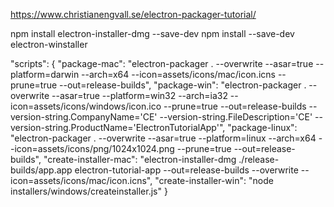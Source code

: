 https://www.christianengvall.se/electron-packager-tutorial/

npm install electron-installer-dmg --save-dev
npm install --save-dev electron-winstaller

"scripts": {
     "package-mac": "electron-packager . --overwrite --asar=true --platform=darwin --arch=x64 --icon=assets/icons/mac/icon.icns --prune=true --out=release-builds",
     "package-win": "electron-packager . --overwrite --asar=true --platform=win32 --arch=ia32 --icon=assets/icons/windows/icon.ico --prune=true --out=release-builds --version-string.CompanyName='CE' --version-string.FileDescription='CE' --version-string.ProductName='ElectronTutorialApp'",
     "package-linux": "electron-packager . --overwrite --asar=true --platform=linux --arch=x64 --icon=assets/icons/png/1024x1024.png --prune=true --out=release-builds",
     "create-installer-mac": "electron-installer-dmg ./release-builds/app.app electron-tutorial-app --out=release-builds --overwrite --icon=assets/icons/mac/icon.icns",
     "create-installer-win": "node installers/windows/createinstaller.js"
 }
 
 

